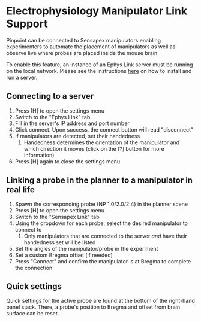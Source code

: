 # Electrophysiology Manipulator Link Support

Pinpoint can be connected to Sensapex manipulators enabling experimenters to automate the placement of manipulators as well as observe live where probes are placed inside the mouse brain.

To enable this feature, an instance of an Ephys Link server must be running on the local network. Please see the instructions [here](https://virtualbrainlab.org/05_misc/03_ephys_link.html#installation) on how to install and run a server. 

## Connecting to a server

1. Press [H] to open the settings menu
2. Switch to the "Ephys Link" tab
3. Fill in the server's IP address and port number
4. Click connect. Upon success, the connect button will read "disconnect"
5. If manipulators are detected, set their handedness
   1. Handedness determines the orientation of the manipulator and which direction it moves (click on the [?] button for more information)
6. Press [H] again to close the settings menu

## Linking a probe in the planner to a manipulator in real life

1. Spawn the corresponding probe (NP 1.0/2.0/2.4) in the planner scene
2. Press [H] to open the settings menu
3. Switch to the "Sensapex Link" tab
4. Using the dropdown for each probe, select the desired manipulator to connect to
   1. Only manipulators that are connected to the server *and* have their handedness set will be listed
5. Set the angles of the manipulator/probe in the experiment
6. Set a custom Bregma offset (if needed)
7. Press "Connect" and confirm the manipulator is at Bregma to complete the connection

## Quick settings

Quick settings for the active probe are found at the bottom of the right-hand panel stack. There, a probe's position to Bregma and offset from brain surface can be reset.